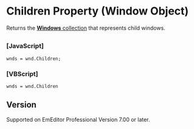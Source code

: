 # Children Property (Window Object)

Returns the [**Windows** collection](../windows/index) that represents child windows.

## 

### \[JavaScript\]

```
wnds = wnd.Children;
```

### \[VBScript\]

```
wnds = wnd.Children
```

## Version

Supported on EmEditor Professional Version 7.00 or later.
